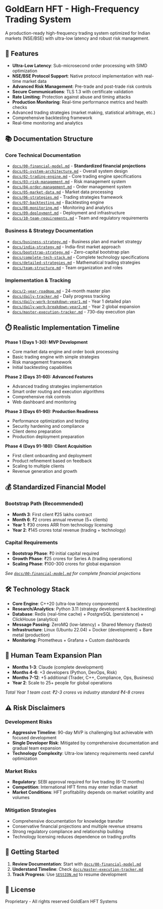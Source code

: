 # GoldEarn HFT - High-Frequency Trading System

A production-ready high-frequency trading system optimized for Indian markets (NSE/BSE) with ultra-low latency and robust risk management.

## 🚀 Features

- **Ultra-Low Latency**: Sub-microsecond order processing with SIMD optimization
- **NSE/BSE Protocol Support**: Native protocol implementation with real-time market data
- **Advanced Risk Management**: Pre-trade and post-trade risk controls
- **Secure Communications**: TLS 1.3 with certificate validation
- **Rate Limiting**: Protection against abuse and timing attacks
- **Production Monitoring**: Real-time performance metrics and health checks
- Advanced trading strategies (market making, statistical arbitrage, etc.)
- Comprehensive backtesting framework
- Real-time monitoring and analytics

## 📚 **Documentation Structure**

### **Core Technical Documentation**
- [`docs/00-financial-model.md`](docs/00-financial-model.md) - **Standardized financial projections**
- [`docs/01-system-architecture.md`](docs/01-system-architecture.md) - Overall system design
- [`docs/02-trading-engine.md`](docs/02-trading-engine.md) - Core trading engine specifications
- [`docs/03-risk-management.md`](docs/03-risk-management.md) - Risk management system
- [`docs/04-order-management.md`](docs/04-order-management.md) - Order management system
- [`docs/05-market-data.md`](docs/05-market-data.md) - Market data processing
- [`docs/06-strategies.md`](docs/06-strategies.md) - Trading strategies framework
- [`docs/07-backtesting.md`](docs/07-backtesting.md) - Backtesting engine
- [`docs/08-monitoring.md`](docs/08-monitoring.md) - Monitoring and analytics
- [`docs/09-deployment.md`](docs/09-deployment.md) - Deployment and infrastructure
- [`docs/10-team-requirements.md`](docs/10-team-requirements.md) - Team and regulatory requirements

### **Business & Strategy Documentation**
- [`docs/business-strategy.md`](docs/business-strategy.md) - Business plan and market strategy
- [`docs/india-strategy.md`](docs/india-strategy.md) - India-first market approach
- [`docs/bootstrap-strategy.md`](docs/bootstrap-strategy.md) - Zero-capital bootstrap plan
- [`docs/complete-tech-stack.md`](docs/complete-tech-stack.md) - Complete technology specifications
- [`docs/detailed-strategies.md`](docs/detailed-strategies.md) - Mathematical trading strategies
- [`docs/team-structure.md`](docs/team-structure.md) - Team organization and roles

### **Implementation & Tracking**
- [`docs/2-year-roadmap.md`](docs/2-year-roadmap.md) - 24-month master plan
- [`docs/daily-tracker.md`](docs/daily-tracker.md) - Daily progress tracking
- [`docs/daily-work-breakdown-year1.md`](docs/daily-work-breakdown-year1.md) - Year 1 detailed plan
- [`docs/daily-work-breakdown-year2.md`](docs/daily-work-breakdown-year2.md) - Year 2 global expansion
- [`docs/master-execution-tracker.md`](docs/master-execution-tracker.md) - 730-day execution plan

## ⏱️ **Realistic Implementation Timeline**

**Phase 1 (Days 1-30): MVP Development**
- Core market data engine and order book processing
- Basic trading engine with simple strategies
- Risk management framework
- Initial backtesting capabilities

**Phase 2 (Days 31-60): Advanced Features**
- Advanced trading strategies implementation
- Smart order routing and execution algorithms
- Comprehensive risk controls
- Web dashboard and monitoring

**Phase 3 (Days 61-90): Production Readiness**
- Performance optimization and testing
- Security hardening and compliance
- Client demo preparation
- Production deployment preparation

**Phase 4 (Days 91-180): Client Acquisition**
- First client onboarding and deployment
- Product refinement based on feedback
- Scaling to multiple clients
- Revenue generation and growth

## 💰 **Standardized Financial Model**

### **Bootstrap Path (Recommended)**
- **Month 3**: First client ₹25 lakhs contract
- **Month 6**: ₹2 crores annual revenue (5+ clients)
- **Year 1**: ₹30 crores ARR from technology licensing
- **Year 2**: ₹145 crores total revenue (trading + technology)

### **Capital Requirements**
- **Bootstrap Phase**: ₹0 initial capital required
- **Growth Phase**: ₹25 crores for Series A (trading operations)
- **Scaling Phase**: ₹100-300 crores for global expansion

*See [`docs/00-financial-model.md`](docs/00-financial-model.md) for complete financial projections*

## 🛠️ **Technology Stack**

- **Core Engine**: C++20 (ultra-low latency components)
- **Research/Analytics**: Python 3.11 (strategy development & backtesting)
- **Database**: Redis (real-time cache) + PostgreSQL (persistence) + ClickHouse (analytics)
- **Message Passing**: ZeroMQ (low-latency) + Shared Memory (fastest)
- **Infrastructure**: Linux (Ubuntu 22.04) + Docker (development) + Bare metal (production)
- **Monitoring**: Prometheus + Grafana + Custom dashboards

## 👥 **Human Team Expansion Plan**

- **Months 1-3**: Claude (complete development)
- **Months 4-6**: +3 developers (Python, DevOps, Risk)
- **Months 7-12**: +5 additional (Trader, C++, Compliance, Ops, Business)
- **Year 2**: Scale to 25+ people for global operations

*Total Year 1 team cost: ₹2-3 crores vs industry standard ₹4-8 crores*

## ⚠️ **Risk Disclaimers**

### **Development Risks**
- **Aggressive Timeline**: 90-day MVP is challenging but achievable with focused development
- **Single Developer Risk**: Mitigated by comprehensive documentation and gradual team expansion
- **Technology Complexity**: Ultra-low latency requirements need careful optimization

### **Market Risks**
- **Regulatory**: SEBI approval required for live trading (6-12 months)
- **Competition**: International HFT firms may enter Indian market
- **Market Conditions**: HFT profitability depends on market volatility and volumes

### **Mitigation Strategies**
- Comprehensive documentation for knowledge transfer
- Conservative financial projections and multiple revenue streams
- Strong regulatory compliance and relationship building
- Technology licensing reduces dependence on trading profits

## 🚀 **Getting Started**

1. **Review Documentation**: Start with [`docs/00-financial-model.md`](docs/00-financial-model.md)
2. **Understand Timeline**: Check [`docs/master-execution-tracker.md`](docs/master-execution-tracker.md)
3. **Track Progress**: Use [`SESSION.md`](SESSION.md) to resume development

## 📄 **License**

Proprietary - All rights reserved GoldEarn HFT Systems